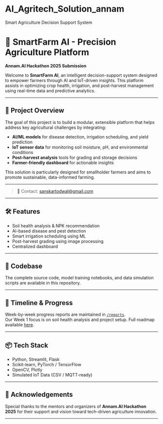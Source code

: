# AI_Agritech_Solution_annam
Smart Agriculture Decision Support System


# 🌾 SmartFarm AI - Precision Agriculture Platform

**Annam.AI Hackathon 2025 Submission**

Welcome to **SmartFarm AI**, an intelligent decision-support system designed to empower farmers through AI and IoT-driven insights. This platform assists in optimizing crop health, irrigation, and post-harvest management using real-time data and predictive analytics.

---

## 🚀 Project Overview

The goal of this project is to build a modular, extensible platform that helps address key agricultural challenges by integrating:

- **AI/ML models** for disease detection, irrigation scheduling, and yield prediction
- **IoT sensor data** for monitoring soil moisture, pH, and environmental conditions
- **Post-harvest analysis** tools for grading and storage decisions
- **Farmer-friendly dashboard** for actionable insights

This solution is particularly designed for smallholder farmers and aims to promote sustainable, data-informed farming.

---



> 📧 Contact: sanskartodwal@gmail.com

---

## 🛠️ Features

- Soil health analysis & NPK recommendation
- AI-based disease and pest detection
- Smart irrigation scheduling using ML
- Post-harvest grading using image processing
- Centralized dashboard 

---

## 🔗 Codebase

The complete source code, model training notebooks, and data simulation scripts are available in this repository.

---

## 📅 Timeline & Progress

Week-by-week progress reports are maintained in [`/reports`](./reports/).  
Our Week 1 focus is on soil health analysis and project setup. Full roadmap available [here](./docs/roadmap.md).

---

## 📦 Tech Stack

- Python, Streamlit, Flask
- Scikit-learn, PyTorch / TensorFlow
- OpenCV, Plotly
- Simulated IoT Data (CSV / MQTT-ready)

---

## 🤝 Acknowledgements

Special thanks to the mentors and organizers of **Annam.AI Hackathon 2025** for their support and vision toward tech-driven agriculture innovation.

---
